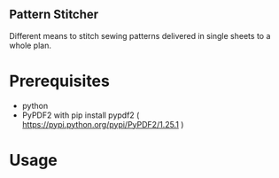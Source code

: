 ## Pattern Stitcher

Different means to stitch sewing patterns delivered in single sheets to a whole plan.

# Prerequisites
* python
* PyPDF2 with pip install pypdf2 ( https://pypi.python.org/pypi/PyPDF2/1.25.1 )


# Usage
